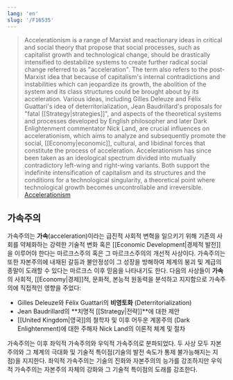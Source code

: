 ```yaml
---
lang: 'en'
slug: '/F16535'
---
```


> Accelerationism is a range of Marxist and reactionary ideas in critical and social theory that propose that social processes, such as capitalist growth and technological change, should be drastically intensified to destabilize systems to create further radical social change referred to as "acceleration". The term also refers to the post-Marxist idea that because of capitalism's internal contradictions and instabilities which can jeopardize its growth, the abolition of the system and its class structures could be brought about by its acceleration. Various ideas, including Gilles Deleuze and Félix Guattari's idea of deterritorialization, Jean Baudrillard's proposals for "fatal [[Strategy|strategies]]", and aspects of the theoretical systems and processes developed by English philosopher and later Dark Enlightenment commentator Nick Land, are crucial influences on accelerationism, which aims to analyze and subsequently promote the social, [[Economy|economic]], cultural, and libidinal forces that constitute the process of acceleration. Accelerationism has since been taken as an ideological spectrum divided into mutually contradictory left-wing and right-wing variants. Both support the indefinite intensification of capitalism and its structures and the conditions for a technological singularity, a theoretical point where technological growth becomes uncontrollable and irreversible. [Accelerationism](https://en.wikipedia.org/wiki/Accelerationism)

<div lang="ko" dir="ltr">

## 가속주의

가속주의는 **가속**(acceleration)이라는 급진적 사회적 변혁을 일으키기 위해 기존의 사회를 약체화하는 강력한 기술적 변화 혹은 [[Economic Development|경제적 발전]]을 이루어야 한다는 마르크스주의 혹은 그 마르크스주의의 개선적 사상이다.
가속주의는 또한 자본주의에 내재된 갈등과 불안정성이 그 성장을 방해하여 체계의 붕괴 및 계급의 종말이 도래할 수 있다는 마르크스 이후 믿음을 나타내기도 한다.
다음의 사상들이 **가속**의 사회적, [[Economy|경제]]적, 문화적, 본능적 원동력을 분석하고 지지함으로 가속주의에 직접적인 영향을 주었다:

- Gilles Deleuze와 Félix Guattari의 **비영토화** (Deterritorialization)
- Jean Baudrillard의 **치명적 [[Strategy|전략]]**에 대한 제안
- [[United Kingdom|영국]]의 철학자 및 이후 어두운 계몽주의 (Dark Enlightenment)에 대한 주해자 Nick Land의 이론적 체계 및 절차

가속주의는 이후 좌익적 가속주의와 우익적 가속주의로 분파되었다.
두 사상 모두 자본주의와 그 체계의 극대화 및 기술적 특이점(기술의 발전 속도가 통제 불가능해지는 지점)을 지지한다.
좌익적 가속주의는 기술의 진화와 자본주의의 능가를 강조하지만 우익적 가속주의는 자본주의 자체의 강화와 그 기술적 특이점의 도래를 강조한다.

</div>
